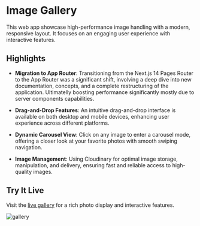 # Image Gallery

This web app showcase high-performance image handling with a modern, responsive layout. It focuses on an engaging user experience with interactive features.

## Highlights

- **Migration to App Router**: Transitioning from the Next.js 14 Pages Router to the App Router was a significant shift, involving a deep dive into new documentation, concepts, and a complete restructuring of the application. Ultimatelly boosting performance significantly mostly due to server components capabilities.

- **Drag-and-Drop Features**: An intuitive drag-and-drop interface is available on both desktop and mobile devices, enhancing user experience across different platforms.

- **Dynamic Carousel View**: Click on any image to enter a carousel mode, offering a closer look at your favorite photos with smooth swiping navigation.

- **Image Management**: Using Cloudinary for optimal image storage, manipulation, and delivery, ensuring fast and reliable access to high-quality images.

## Try It Live

Visit the [live gallery](https://image-gallery-olicoding.vercel.app/) for a rich photo display and interactive features.

![gallery](https://live.staticflickr.com/65535/53524271258_4370f7b8ec_b.jpg)
